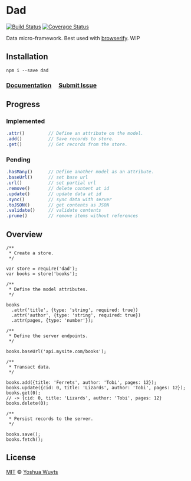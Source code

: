 # Dad

[![Build Status](https://travis-ci.org/yoshuawuyts/dad.svg)](https://travis-ci.org/yoshuawuyts/dad)
[![Coverage Status](https://coveralls.io/repos/yoshuawuyts/dad/badge.png)](https://coveralls.io/r/yoshuawuyts/dad)

Data micro-framework. Best used with [browserify](https://github.com/substack/node-browserify). WIP

## Installation
````
npm i --save dad
````

### [Documentation](https://github.com/yoshuawuyts/dad/tree/master/docs/methods.md) &nbsp;&nbsp;&nbsp; [Submit Issue](https://github.com/yoshuawuyts/dad/issues)

## Progress
### Implemented
````js
.attr()         // Define an attribute on the model.
.add()          // Save records to store.
.get()          // Get records from the store.
````

### Pending
````js
.hasMany()      // Define another model as an attribute.
.baseUrl()      // set base url
.url()          // set partial url
.remove()       // delete content at id
.update()       // update data at id
.sync()         // sync data with server
.toJSON()       // get contents as JSON
.validate()     // validate contents
.prune()        // remove items without references
````

## Overview
````
/**
 * Create a store.
 */

var store = require('dad');
var books = store('books');

/**
 * Define the model attributes.
 */

books
  .attr('title', {type: 'string', required: true})
  .attr('author', {type: 'string', required: true})
  .attr(pages, {type: 'number'});

/**
 * Define the server endpoints.
 */

books.baseUrl('api.mysite.com/books');

/**
 * Transact data.
 */

books.add({title: 'Ferrets', author: 'Tobi', pages: 12});
books.update({cid: 0, title: 'Lizards', author: 'Tobi', pages: 12});
books.get(0);
// -> {cid: 0, title: 'Lizards', author: 'Tobi', pages: 12}
books.delete(0);

/**
 * Persist records to the server.
 */

books.save();
books.fetch();
````

## License
[MIT](https://tldrlegal.com/license/mit-license) © [Yoshua Wuyts](yoshuawuyts.com)
